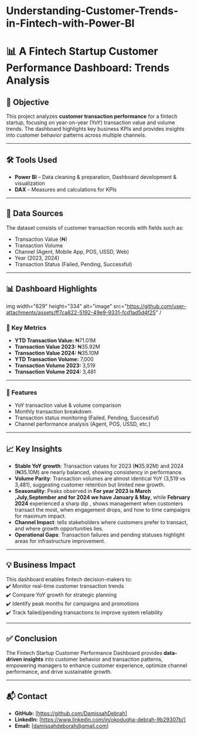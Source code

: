# Understanding-Customer-Trends-in-Fintech-with-Power-BI
# 📊 A Fintech Startup Customer Performance Dashboard: Trends Analysis  

## 📌 Objective  
This project analyzes **customer transaction performance** for a fintech startup, focusing on year-on-year (YoY) transaction value and volume trends. 
The dashboard highlights key business KPIs and provides insights into customer behavior patterns across multiple channels.  

---

## 🛠 Tools Used  
- **Power BI** – Data cleaning & preparation, Dashboard development & visualization  
- **DAX** – Measures and calculations for KPIs  

---

## 📂 Data Sources  
The dataset consists of customer transaction records with fields such as:  
- Transaction Value (₦)  
- Transaction Volume  
- Channel (Agent, Mobile App, POS, USSD, Web)  
- Year (2023, 2024)  
- Transaction Status (Failed, Pending, Successful)  

---

## 📊 Dashboard Highlights  

img width="629" height="334" alt="image" src="https://github.com/user-attachments/assets/ff7ca822-5192-49e9-9331-fcd1ad5d4f25" /
  

### 🔑 Key Metrics  
- **YTD Transaction Value:** ₦71.01M  
- **Transaction Value 2023:** ₦35.92M  
- **Transaction Value 2024:** ₦35.10M  
- **YTD Transaction Volume:** 7,000  
- **Transaction Volume 2023:** 3,519  
- **Transaction Volume 2024:** 3,481  

---

### 🌟 Features  
- YoY transaction value & volume comparison  
- Monthly transaction breakdown  
- Transaction status monitoring (Failed, Pending, Successful)  
- Channel performance analysis (Agent, POS, USSD, etc.)  

---

## 📈 Key Insights  
- **Stable YoY growth**: Transaction values for 2023 (₦35.92M) and 2024 (₦35.10M) are nearly balanced, showing consistency in performance.  
- **Volume Parity**: Transaction volumes are almost identical YoY (3,519 vs 3,481), suggesting customer retention but limited new growth.  
- **Seasonality**: Peaks observed in **For year 2023 is March ,July,September and for 
2024 we have January & May**, while **February 2024** experienced a sharp dip ,
  shows  management when customers transact the most, when engagement drops, and how to time campaigns for maximum impact. 
- **Channel Impact**: tells stakeholders where customers prefer to transact, and where growth opportunities lies.  
- **Operational Gaps**: Transaction failures and pending statuses highlight areas for infrastructure improvement.  

---

## 💡 Business Impact  
This dashboard enables fintech decision-makers to:  
✔️ Monitor real-time customer transaction trends  
✔️ Compare YoY growth for strategic planning  
✔️ Identify peak months for campaigns and promotions  
✔️ Track failed/pending transactions to improve system reliability  

---

## ✅ Conclusion  
The Fintech Startup Customer Performance Dashboard provides **data-driven insights** into customer behavior and transaction patterns, 
empowering managers to enhance customer experience, optimize channel performance, and drive sustainable growth.  

---

## 📬 Contact  
- **GitHub:** [https://github.com/DamissahDebrah]  
- **LinkedIn:** [https://www.linkedin.com/in/okodugha-debrah-9b29307b/]  
- **Email:** [damissahdeborah@gmail.com]  

